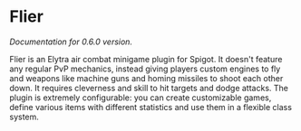 # Flier

_Documentation for 0.6.0 version._

Flier is an Elytra air combat minigame plugin for Spigot. It doesn't feature any regular PvP mechanics, instead giving players custom engines to fly and weapons like machine guns and homing missiles to shoot each other down. It requires cleverness and skill to hit targets and dodge attacks. The plugin is extremely configurable: you can create customizable games, define various items with different statistics and use them in a flexible class system.
